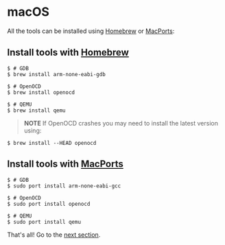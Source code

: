 # macOS

All the tools can be installed using [Homebrew] or [MacPorts]:

[Homebrew]: http://brew.sh/
[MacPorts]: https://www.macports.org/

## Install tools with [Homebrew]

``` text
$ # GDB
$ brew install arm-none-eabi-gdb

$ # OpenOCD
$ brew install openocd

$ # QEMU
$ brew install qemu
```

> **NOTE** If OpenOCD crashes you may need to install the latest version using: 
```text
$ brew install --HEAD openocd
```

## Install tools with [MacPorts]

``` text
$ # GDB
$ sudo port install arm-none-eabi-gcc

$ # OpenOCD
$ sudo port install openocd

$ # QEMU
$ sudo port install qemu
```



That's all! Go to the [next section].

[next section]: verify.md
